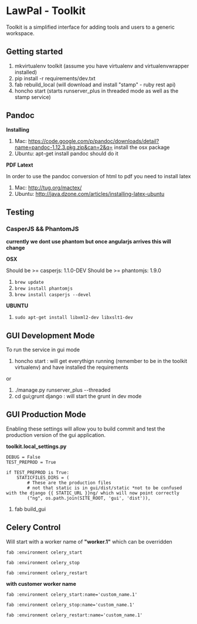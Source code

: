 LawPal - Toolkit
================

Toolkit is a simplified interface for adding tools and users to a generic
workspace.


Getting started
---------------

1. mkvirtualenv toolkit (assume you have virtualenv and virtualenvwrapper installed)
2. pip install -r requirements/dev.txt
3. fab rebuild_local (will download and install "stamp" - ruby rest api)
4. honcho start (starts runserver_plus in threaded mode as well as the stamp service)


Pandoc
------

__Installing__

1. Mac: https://code.google.com/p/pandoc/downloads/detail?name=pandoc-1.12.3.pkg.zip&can=2&q= install the osx package
2. Ubuntu: apt-get install pandoc should do it

__PDF Latext__

In order to use the pandoc conversion of html to pdf you need to install latex

1. Mac: http://tug.org/mactex/
2. Ubuntu: http://java.dzone.com/articles/installing-latex-ubuntu


Testing
-------

### CasperJS && PhantomJS ###

__currently we dont use phantom but once angularjs arrives this will change__

__OSX__

Should be >= casperjs: 1.1.0-DEV
Should be >= phantomjs: 1.9.0

1. ```brew update```
2. ```brew install phantomjs```
2. ```brew install casperjs --devel```


__UBUNTU__

1. ```sudo apt-get install libxml2-dev libxslt1-dev```


GUI Development Mode
--------------------

To run the service in gui mode

1. honcho start : will get everythign running (remember to be in the toolkit virtualenv) and have installed the requirements

or

1. ./manage.py runserver_plus --threaded
2. cd gui;grunt django : will start the grunt in dev mode


GUI Production Mode
-------------------

Enabling these settings will allow you to build commit and test the production
version of the gui application.


__toolkit.local_settings.py__

```
DEBUG = False
TEST_PREPROD = True

if TEST_PREPROD is True:
    STATICFILES_DIRS = (
        # These are the production files
        # not that static is in gui/dist/static *not to be confused with the django {{ STATIC_URL }}ng/ which will now point correctly
        ("ng", os.path.join(SITE_ROOT, 'gui', 'dist')),
```

1. fab build_gui



Celery Control
--------------

Will start with a worker name of __"worker.1"__ which can be overridden

```
fab :environment celery_start

fab :environment celery_stop

fab :environment celery_restart
```

__with customer worker name__

```
fab :environment celery_start:name='custom_name.1'

fab :environment celery_stop:name='custom_name.1'

fab :environment celery_restart:name='custom_name.1'
```
